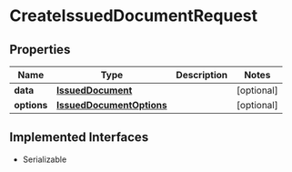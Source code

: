 

# CreateIssuedDocumentRequest


## Properties

Name | Type | Description | Notes
------------ | ------------- | ------------- | -------------
**data** | [**IssuedDocument**](IssuedDocument.md) |  |  [optional]
**options** | [**IssuedDocumentOptions**](IssuedDocumentOptions.md) |  |  [optional]


## Implemented Interfaces

* Serializable


